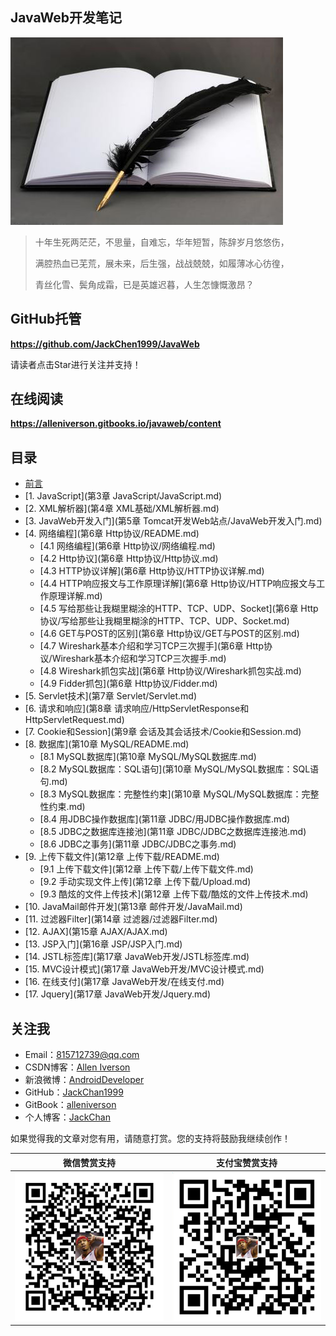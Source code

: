 ## JavaWeb开发笔记

![](assets/note.jpg)

> 十年生死两茫茫，不思量，自难忘，华年短暂，陈辞岁月悠悠伤，
>
> 满腔热血已芜荒，展未来，后生强，战战兢兢，如履薄冰心彷徨，
>
> 青丝化雪、鬓角成霜，已是英雄迟暮，人生怎慷慨激昂？

## GitHub托管

**https://github.com/JackChen1999/JavaWeb**

请读者点击Star进行关注并支持！

## 在线阅读

**https://alleniverson.gitbooks.io/javaweb/content**

## 目录

- [前言](README.md)
- [1. JavaScript](第3章 JavaScript/JavaScript.md)
- [2. XML解析器](第4章 XML基础/XML解析器.md)
- [3. JavaWeb开发入门](第5章 Tomcat开发Web站点/JavaWeb开发入门.md)
- [4. 网络编程](第6章 Http协议/README.md)
  - [4.1 网络编程](第6章 Http协议/网络编程.md)
  - [4.2 Http协议](第6章 Http协议/Http协议.md)
  - [4.3 HTTP协议详解](第6章 Http协议/HTTP协议详解.md)
  - [4.4 HTTP响应报文与工作原理详解](第6章 Http协议/HTTP响应报文与工作原理详解.md)
  - [4.5 写给那些让我糊里糊涂的HTTP、TCP、UDP、Socket](第6章 Http协议/写给那些让我糊里糊涂的HTTP、TCP、UDP、Socket.md)
  - [4.6 GET与POST的区别](第6章 Http协议/GET与POST的区别.md)
  - [4.7 Wireshark基本介绍和学习TCP三次握手](第6章 Http协议/Wireshark基本介绍和学习TCP三次握手.md)
  - [4.8 Wireshark抓包实战](第6章 Http协议/Wireshark抓包实战.md)
  - [4.9 Fidder抓包](第6章 Http协议/Fidder.md)
- [5. Servlet技术](第7章 Servlet/Servlet.md)
- [6. 请求和响应](第8章 请求响应/HttpServletResponse和HttpServletRequest.md)
- [7. Cookie和Session](第9章 会话及其会话技术/Cookie和Session.md)
- [8. 数据库](第10章 MySQL/README.md)
  - [8.1 MySQL数据库](第10章 MySQL/MySQL数据库.md)
  - [8.2 MySQL数据库：SQL语句](第10章 MySQL/MySQL数据库：SQL语句.md)
  - [8.3 MySQL数据库：完整性约束](第10章 MySQL/MySQL数据库：完整性约束.md)
  - [8.4 用JDBC操作数据库](第11章 JDBC/用JDBC操作数据库.md)
  - [8.5 JDBC之数据库连接池](第11章 JDBC/JDBC之数据库连接池.md)
  - [8.6 JDBC之事务](第11章 JDBC/JDBC之事务.md)
- [9. 上传下载文件](第12章 上传下载/README.md)
  - [9.1 上传下载文件](第12章 上传下载/上传下载文件.md)
  - [9.2 手动实现文件上传](第12章 上传下载/Upload.md)
  - [9.3 酷炫的文件上传技术](第12章 上传下载/酷炫的文件上传技术.md)
- [10. JavaMail邮件开发](第13章 邮件开发/JavaMail.md)
- [11. 过滤器Filter](第14章 过滤器/过滤器Filter.md)
- [12. AJAX](第15章 AJAX/AJAX.md)
- [13. JSP入门](第16章 JSP/JSP入门.md)
- [14. JSTL标签库](第17章 JavaWeb开发/JSTL标签库.md)
- [15. MVC设计模式](第17章 JavaWeb开发/MVC设计模式.md)
- [16. 在线支付](第17章 JavaWeb开发/在线支付.md)
- [17. Jquery](第17章 JavaWeb开发/Jquery.md)

## 关注我

- Email：<815712739@qq.com>
- CSDN博客：[Allen Iverson](http://blog.csdn.net/axi295309066)
- 新浪微博：[AndroidDeveloper](http://weibo.com/u/1848214604?topnav=1&wvr=6&topsug=1&is_all=1)
- GitHub：[JackChan1999](https://github.com/JackChan1999)
- GitBook：[alleniverson](https://www.gitbook.com/@alleniverson)
- 个人博客：[JackChan](https://jackchan1999.github.io/)

如果觉得我的文章对您有用，请随意打赏。您的支持将鼓励我继续创作！

|                  微信赞赏支持                  |                 支付宝赞赏支持                  |
| :--------------------------------------: | :--------------------------------------: |
| <img src="assets/weixin.png" width="300" /> | <img src="assets/支付宝.jpg" width="300" /> |
